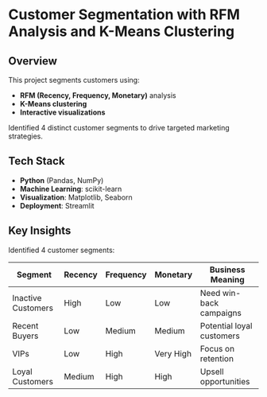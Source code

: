 # Customer Segmentation with RFM Analysis and K-Means Clustering

## Overview
This project segments customers using:
- **RFM (Recency, Frequency, Monetary)** analysis
- **K-Means clustering** 
- **Interactive visualizations**

Identified 4 distinct customer segments to drive targeted marketing strategies.

## Tech Stack
- **Python** (Pandas, NumPy)
- **Machine Learning**: scikit-learn
- **Visualization**: Matplotlib, Seaborn
- **Deployment**: Streamlit


## Key Insights
Identified 4 customer segments:

| Segment              | Recency | Frequency | Monetary  | Business Meaning          |
|----------------------|---------|-----------|-----------|---------------------------|
| Inactive Customers   | High    | Low       | Low       | Need win-back campaigns   |
| Recent Buyers        | Low     | Medium    | Medium    | Potential loyal customers |
| VIPs                 | Low     | High      | Very High | Focus on retention        |
| Loyal Customers      | Medium  | High      | High      | Upsell opportunities      |
